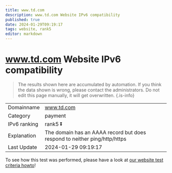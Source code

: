 ```yaml
---
title: www.td.com
description: www.td.com Website IPv6 compatibility
published: true
date: 2024-01-29T09:19:17
tags: website, rank5
editor: markdown
---
```


# www.td.com Website IPv6 compatibility

> The results shown here are accumulated by automation. If you think the data shown is wrong, please contact the administrators. 
> Do not edit this page manually, it will get overwritten.
{.is-info}


|   |   |
| - | - |
| Domainname | www.td.com
| Category | payment |
| IPv6 ranking | rank5 :arrow_double_down: |
| Explanation | The domain has an AAAA record but does respond to neither ping/http/https |
| Last Update | 2024-01-29 09:19:17 |

To see how this test was performed, please have a look at [our website test criteria howto](/howto/testcriteria/website)!

